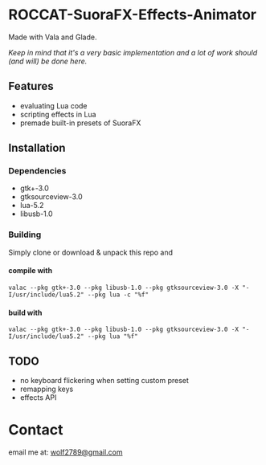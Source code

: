 # ROCCAT-SuoraFX-Effects-Animator
Made with Vala and Glade.

_Keep in mind that it's a very basic implementation and a lot of work should (and will) be done here._

## Features
* evaluating Lua code
* scripting effects in Lua
* premade built-in presets of SuoraFX

## Installation
### Dependencies
* gtk+-3.0
* gtksourceview-3.0
* lua-5.2
* libusb-1.0

### Building
Simply clone or download & unpack this repo and 
#### compile with
```
valac --pkg gtk+-3.0 --pkg libusb-1.0 --pkg gtksourceview-3.0 -X "-I/usr/include/lua5.2" --pkg lua -c "%f"
```
#### build with
```
valac --pkg gtk+-3.0 --pkg libusb-1.0 --pkg gtksourceview-3.0 -X "-I/usr/include/lua5.2" --pkg lua "%f"
```

## TODO
* no keyboard flickering when setting custom preset
* remapping keys
* effects API

# Contact
email me at: [wolf2789@gmail.com](mailto:wolf2789@gmail.com)
